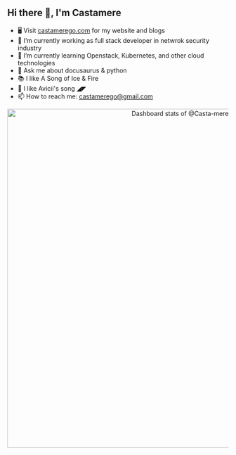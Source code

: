 ## Hi there 👋, I'm Castamere

- 🖥️ Visit [castamerego.com](https://castamerego.com) for my website and blogs
- 🔭 I’m currently working as full stack developer in netwrok security industry
- 🌱 I’m currently learning Openstack, Kubernetes, and other cloud technologies
- 💬 Ask me about docusaurus & python
- 📚 I like A Song of Ice & Fire
- 🎵 I like Avicii's song ◢◤
- 📫 How to reach me: [castamerego@gmail.com](mailto:castamerego@gmail.com)

<a href="https://next.ossinsight.io/widgets/official/compose-user-dashboard-stats?user_id=82298017" target="_blank" style="display: block" align="center">
  <picture>
    <source media="(prefers-color-scheme: dark)" srcset="https://next.ossinsight.io/widgets/official/compose-user-dashboard-stats/thumbnail.png?user_id=82298017&image_size=auto&color_scheme=dark" width="771" height="auto">
    <img alt="Dashboard stats of @Casta-mere" src="https://next.ossinsight.io/widgets/official/compose-user-dashboard-stats/thumbnail.png?user_id=82298017&image_size=auto&color_scheme=light" width="771" height="auto">
  </picture>
</a>
